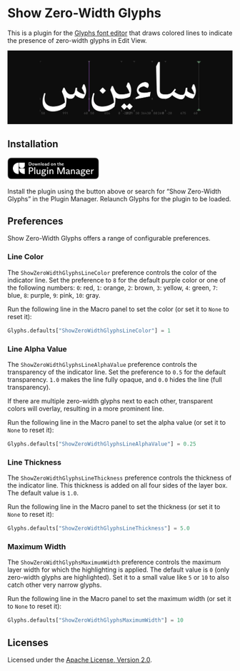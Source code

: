 # Show Zero-Width Glyphs

This is a plugin for the [Glyphs font editor](https://glyphsapp.com) that draws colored lines to indicate the presence of zero-width glyphs in Edit View.

![](Assets/Screenshot.png)

## Installation

<a href="https://florianpircher.com/glyphs/plugins/show-zero-width-glyphs/install"><img src="Assets/DownloadBadge.svg" alt="Download on the Plugin Manager" height="50"></a>

Install the plugin using the button above or search for “Show Zero-Width Glyphs” in the Plugin Manager.
Relaunch Glyphs for the plugin to be loaded.

## Preferences

Show Zero-Width Glyphs offers a range of configurable preferences.

### Line Color

The `ShowZeroWidthGlyphsLineColor` preference controls the color of the indicator line.
Set the preference to `8` for the default purple color or one of the following numbers:
`0`: red, `1`: orange, `2`: brown, `3`: yellow, `4`: green, `7`: blue, `8`: purple, `9`: pink, `10`: gray.

Run the following line in the Macro panel to set the color (or set it to `None` to reset it):

```python
Glyphs.defaults["ShowZeroWidthGlyphsLineColor"] = 1
```

### Line Alpha Value

The `ShowZeroWidthGlyphsLineAlphaValue` preference controls the transparency of the indicator line.
Set the preference to `0.5` for the default transparency.
`1.0` makes the line fully opaque, and `0.0` hides the line (full transparency).

If there are multiple zero-width glyphs next to each other, transparent colors will overlay, resulting in a more prominent line.

Run the following line in the Macro panel to set the alpha value (or set it to `None` to reset it):

```python
Glyphs.defaults["ShowZeroWidthGlyphsLineAlphaValue"] = 0.25
```

### Line Thickness

The `ShowZeroWidthGlyphsLineThickness` preference controls the thickness of the indicator line.
This thickness is added on all four sides of the layer box.
The default value is `1.0`.

Run the following line in the Macro panel to set the thickness (or set it to `None` to reset it):

```python
Glyphs.defaults["ShowZeroWidthGlyphsLineThickness"] = 5.0
```

### Maximum Width

The `ShowZeroWidthGlyphsMaximumWidth` preference controls the maximum layer width for which the highlighting is applied.
The default value is `0` (only zero-width glyphs are highlighted).
Set it to a small value like `5` or `10` to also catch other very narrow glyphs.

Run the following line in the Macro panel to set the maximum width (or set it to `None` to reset it):

```python
Glyphs.defaults["ShowZeroWidthGlyphsMaximumWidth"] = 10
```

## Licenses

Licensed under the [Apache License, Version 2.0](http://www.apache.org/licenses/LICENSE-2.0).
